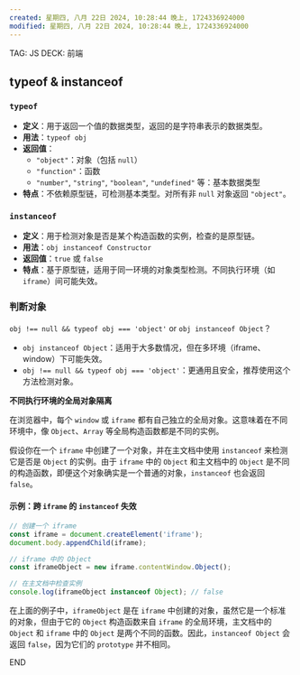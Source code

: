 ```yaml
---
created: 星期四, 八月 22日 2024, 10:28:44 晚上, 1724336924000
modified: 星期四, 八月 22日 2024, 10:28:44 晚上, 1724336924000
---
```



TAG: JS
DECK: 前端

## typeof & instanceof

### `typeof`

- **定义**：用于返回一个值的数据类型，返回的是字符串表示的数据类型。
- **用法**：`typeof obj`
- **返回值**：
    - `"object"`：对象（包括 `null`）
    - `"function"`：函数
    - `"number"`, `"string"`, `"boolean"`, `"undefined"` 等：基本数据类型
- **特点**：不依赖原型链，可检测基本类型。对所有非 `null` 对象返回 `"object"`。

### `instanceof`

- **定义**：用于检测对象是否是某个构造函数的实例，检查的是原型链。
- **用法**：`obj instanceof Constructor`
- **返回值**：`true` 或 `false`
- **特点**：基于原型链，适用于同一环境的对象类型检测。不同执行环境（如 `iframe`）间可能失效。


### 判断对象

`obj !== null && typeof obj === 'object'` or `obj instanceof Object`？

- `obj instanceof Object`：适用于大多数情况，但在多环境（iframe、window）下可能失效。
- `obj !== null && typeof obj === 'object'`：更通用且安全，推荐使用这个方法检测对象。

 **不同执行环境的全局对象隔离**
 
在浏览器中，每个 `window` 或 `iframe` 都有自己独立的全局对象。这意味着在不同环境中，像 `Object`、`Array` 等全局构造函数都是不同的实例。

假设你在一个 `iframe` 中创建了一个对象，并在主文档中使用 `instanceof` 来检测它是否是 `Object` 的实例。由于 `iframe` 中的 `Object` 和主文档中的 `Object` 是不同的构造函数，即便这个对象确实是一个普通的对象，`instanceof` 也会返回 `false`。

#### 示例：跨 `iframe` 的 `instanceof` 失效

```js
// 创建一个 iframe
const iframe = document.createElement('iframe');
document.body.appendChild(iframe);

// iframe 中的 Object
const iframeObject = new iframe.contentWindow.Object();

// 在主文档中检查实例
console.log(iframeObject instanceof Object); // false
```

在上面的例子中，`iframeObject` 是在 `iframe` 中创建的对象，虽然它是一个标准的对象，但由于它的 `Object` 构造函数来自 `iframe` 的全局环境，主文档中的 `Object` 和 `iframe` 中的 `Object` 是两个不同的函数。因此，`instanceof Object` 会返回 `false`，因为它们的 `prototype` 并不相同。


END
<!--ID: 1726197350510-->
